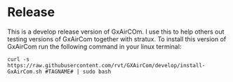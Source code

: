 # Release


This is a develop release version of GxAirCOm. I use this to help others out testing versions
of GxAirCom together with stratux. 
To install this version of GxAirCom run the following command in your linux terminal:

`curl -s https://raw.githubusercontent.com/rvt/GXAirCom/develop/install-GxAirCom.sh #TAGNAME# | sudo bash`
